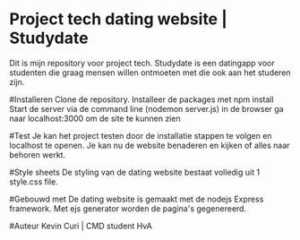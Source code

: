 # Project tech dating website | Studydate
Dit is mijn repository voor project tech. Studydate is een datingapp voor studenten die graag mensen willen ontmoeten met die ook aan het studeren zijn. 

#Installeren
Clone de repository.
Installeer de packages met npm install
Start de server via de command line (nodemon server.js)
in de browser ga naar localhost:3000 om de site te kunnen zien

#Test
Je kan het project testen door de installatie stappen te volgen en localhost te openen. Je kan nu de website benaderen en kijken of alles naar behoren werkt.

#Style sheets
De styling van de dating website bestaat volledig uit 1 style.css file. 

#Gebouwd met
De dating website is gemaakt met de nodejs Express framework. Met ejs generator worden de pagina's gegenereerd.


#Auteur
Kevin Curi | CMD student HvA
